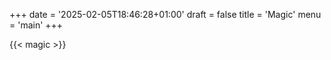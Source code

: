 +++
date = '2025-02-05T18:46:28+01:00'
draft = false
title = 'Magic'
menu = 'main'
+++

{{< magic >}}
